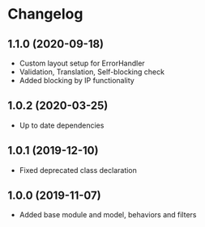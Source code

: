 Changelog
=========

## 1.1.0 (2020-09-18)
 * Custom layout setup for ErrorHandler
 * Validation, Translation, Self-blocking check
 * Added blocking by IP functionality

## 1.0.2 (2020-03-25)
 * Up to date dependencies
 
## 1.0.1 (2019-12-10)
 * Fixed deprecated class declaration

## 1.0.0 (2019-11-07)
 * Added base module and model, behaviors and filters